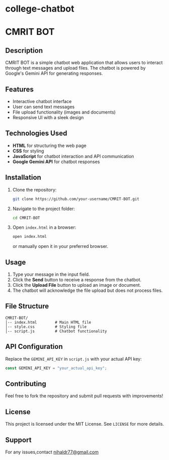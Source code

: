 # college-chatbot
# CMRIT BOT

## Description
CMRIT BOT is a simple chatbot web application that allows users to interact through text messages and upload files. The chatbot is powered by Google's Gemini API for generating responses.

## Features
- Interactive chatbot interface
- User can send text messages
- File upload functionality (images and documents)
- Responsive UI with a sleek design

## Technologies Used
- **HTML** for structuring the web page
- **CSS** for styling
- **JavaScript** for chatbot interaction and API communication
- **Google Gemini API** for chatbot responses

## Installation
1. Clone the repository:
   ```sh
   git clone https://github.com/your-username/CMRIT-BOT.git
   ```
2. Navigate to the project folder:
   ```sh
   cd CMRIT-BOT
   ```
3. Open `index.html` in a browser:
   ```sh
   open index.html
   ```
   or manually open it in your preferred browser.

## Usage
1. Type your message in the input field.
2. Click the **Send** button to receive a response from the chatbot.
3. Click the **Upload File** button to upload an image or document.
4. The chatbot will acknowledge the file upload but does not process files.

## File Structure
```
CMRIT-BOT/
│-- index.html        # Main HTML file
│-- style.css         # Styling file
│-- script.js         # Chatbot functionality
```

## API Configuration
Replace the `GEMINI_API_KEY` in `script.js` with your actual API key:
```js
const GEMINI_API_KEY = "your_actual_api_key";
```

## Contributing
Feel free to fork the repository and submit pull requests with improvements!

## License
This project is licensed under the MIT License. See `LICENSE` for more details.
## Support
For any issues,contact nihaldr77@gmail.com

